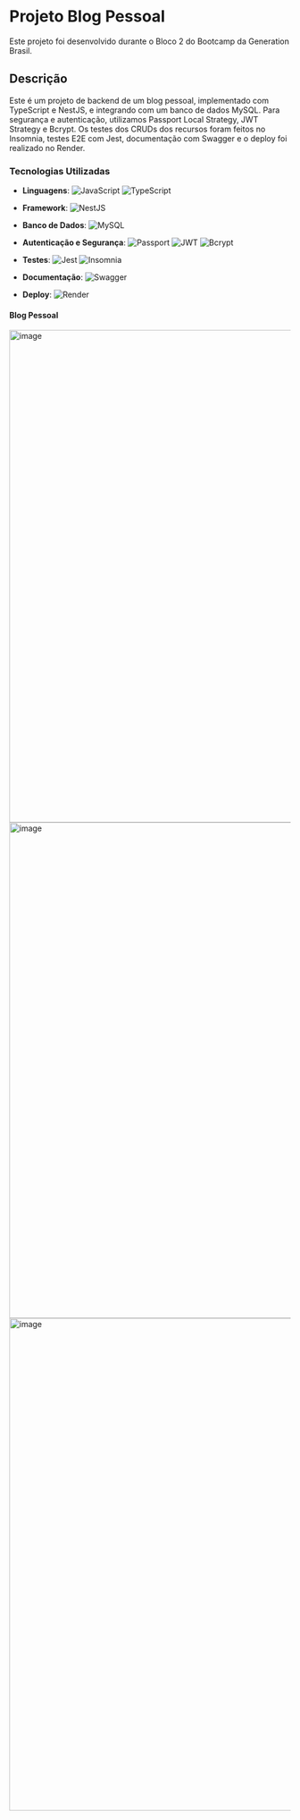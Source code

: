 # Projeto Blog Pessoal

Este projeto foi desenvolvido durante o Bloco 2 do Bootcamp da Generation Brasil.

## Descrição

Este é um projeto de backend de um blog pessoal, implementado com TypeScript e NestJS, e integrando com um banco de dados MySQL. Para segurança e autenticação, utilizamos Passport Local Strategy, JWT Strategy e Bcrypt. Os testes dos CRUDs dos recursos foram feitos no Insomnia, testes E2E com Jest, documentação com Swagger e o deploy foi realizado no Render.

### Tecnologias Utilizadas

- **Linguagens**: 
  ![JavaScript](https://img.shields.io/badge/-JavaScript-F7DF1E?logo=javascript&logoColor=black)
  ![TypeScript](https://img.shields.io/badge/-TypeScript-007ACC?logo=typescript&logoColor=white)
  
- **Framework**: 
  ![NestJS](https://img.shields.io/badge/-NestJS-E0234E?logo=nestjs&logoColor=white)
  
- **Banco de Dados**: 
  ![MySQL](https://img.shields.io/badge/-MySQL-4479A1?logo=mysql&logoColor=white)
  
- **Autenticação e Segurança**: 
  ![Passport](https://img.shields.io/badge/-Passport-34E27A?logo=passport&logoColor=white)
  ![JWT](https://img.shields.io/badge/-JWT-000000?logo=json-web-tokens&logoColor=white)
  ![Bcrypt](https://img.shields.io/badge/-Bcrypt-343a40?logo=auth0&logoColor=white)

- **Testes**: 
  ![Jest](https://img.shields.io/badge/-Jest-C21325?logo=jest&logoColor=white)
  ![Insomnia](https://img.shields.io/badge/-Insomnia-5849BE?logo=insomnia&logoColor=white)

- **Documentação**: 
  ![Swagger](https://img.shields.io/badge/-Swagger-85EA2D?logo=swagger&logoColor=black)

- **Deploy**: 
  ![Render](https://img.shields.io/badge/-Render-46E3B7?logo=render&logoColor=white)

#### Blog Pessoal

<img width="881" alt="image" src="https://github.com/user-attachments/assets/c78f7fe6-56b0-41c6-b728-a6882661c7c9">

<img width="887" alt="image" src="https://github.com/user-attachments/assets/22978864-7614-49c4-bb83-7cffed4d7145">

<img width="881" alt="image" src="https://github.com/user-attachments/assets/65144033-26dc-4fc0-8436-3b082b338e3a">



